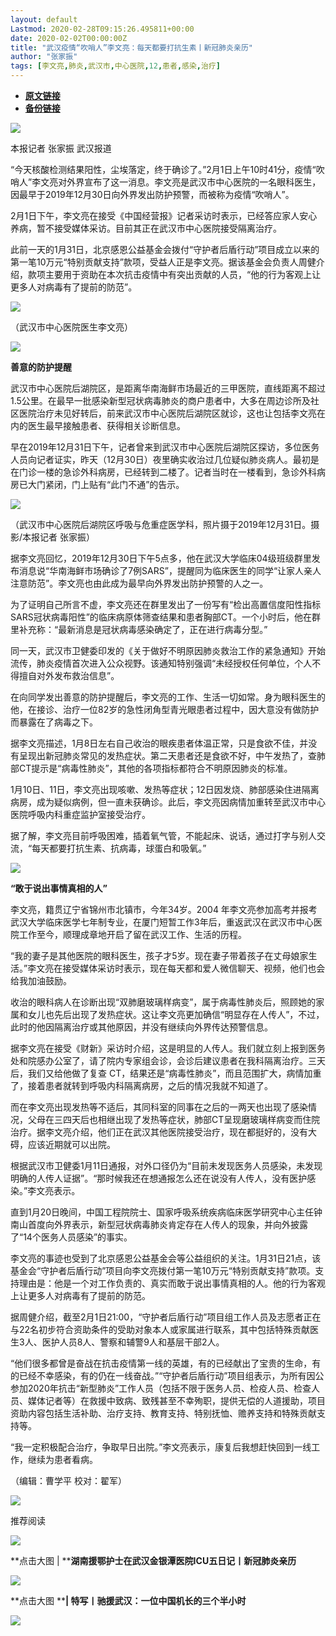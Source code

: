 ```yaml
---
layout: default
Lastmod: 2020-02-28T09:15:26.495811+00:00
date: 2020-02-02T00:00:00Z
title: "武汉疫情“吹哨人”李文亮：每天都要打抗生素丨新冠肺炎亲历"
author: "张家振"
tags: [李文亮,肺炎,武汉市,中心医院,12,患者,感染,治疗]
---
```


* [**原文链接**](http://mp.weixin.qq.com/s?__biz=MjA5NTMyOTMwMQ==&mid=2651969905&idx=1&sn=676825b327fd74f5cbc652884dd0c852&chksm=4f3ebe0b7849371db4a638c609e94cdf80cdde3d8b0aaccb28687f673ff68a33293831fd61a3#rd)
* [**备份链接**](http://archive.ph/AsbNP)


  

![](/images/post/5fdb3f87f44cf8ae08d41ad1e0b84841.jpg)

本报记者 张家振 武汉报道

  

“今天核酸检测结果阳性，尘埃落定，终于确诊了。”2月1日上午10时41分，疫情“吹哨人”李文亮对外界宣布了这一消息。李文亮是武汉市中心医院的一名眼科医生，因最早于2019年12月30日向外界发出防护预警，而被称为疫情“吹哨人”。

  

2月1日下午，李文亮在接受《中国经营报》记者采访时表示，已经答应家人安心养病，暂不接受媒体采访。目前其正在武汉市中心医院接受隔离治疗。

  

此前一天的1月31日，北京感恩公益基金会拨付“守护者后盾行动”项目成立以来的第一笔10万元“特别贡献支持”款项，受益人正是李文亮。据该基金会负责人周健介绍，款项主要用于资助在本次抗击疫情中有突出贡献的人员，“他的行为客观上让更多人对病毒有了提前的防范”。

  

![](/images/post/14091abd7d66b74abf61f07b37b554eb.jpg)

（武汉市中心医院医生李文亮）  

  

![](/images/post/bc3576ff279d80264ac4f6d7a60432f9.jpg)

**善意的防护提醒**

  

武汉市中心医院后湖院区，是距离华南海鲜市场最近的三甲医院，直线距离不超过1.5公里。在最早一批感染新型冠状病毒肺炎的商户患者中，大多在周边诊所及社区医院治疗未见好转后，前来武汉市中心医院后湖院区就诊，这也让包括李文亮在内的医生最早接触患者、获得相关诊断信息。

  

早在2019年12月31日下午，记者曾来到武汉市中心医院后湖院区探访，多位医务人员向记者证实，昨天（12月30日）夜里确实收治过几位疑似肺炎病人。最初是在门诊一楼的急诊外科病房，已经转到二楼了。记者当时在一楼看到，急诊外科病房已大门紧闭，门上贴有“此门不通”的告示。

  

![](/images/post/b2438a779a8f5310235b2527cffbd19a.jpg)

（武汉市中心医院后湖院区呼吸与危重症医学科，照片摄于2019年12月31日。摄影/本报记者 张家振）  

  

据李文亮回忆，2019年12月30日下午5点多，他在武汉大学临床04级班级群里发布消息说“华南海鲜市场确诊了7例SARS”，提醒同为临床医生的同学“让家人亲人注意防范”。李文亮也由此成为最早向外界发出防护预警的人之一。

  

为了证明自己所言不虚，李文亮还在群里发出了一份写有“检出高置信度阳性指标 SARS冠状病毒阳性”的临床病原体筛查结果和患者胸部CT。一个小时后，他在群里补充称：“最新消息是冠状病毒感染确定了，正在进行病毒分型。”

  

同一天，武汉市卫健委印发的《关于做好不明原因肺炎救治工作的紧急通知》开始流传，肺炎疫情首次进入公众视野。该通知特别强调“未经授权任何单位，个人不得擅自对外发布救治信息”。

  

在向同学发出善意的防护提醒后，李文亮的工作、生活一切如常。身为眼科医生的他，在接诊、治疗一位82岁的急性闭角型青光眼患者过程中，因大意没有做防护而暴露在了病毒之下。

  

据李文亮描述，1月8日左右自己收治的眼疾患者体温正常，只是食欲不佳，并没有呈现出新冠肺炎常见的发热症状。第二天患者还是食欲不好，中午发热了，查肺部CT提示是“病毒性肺炎”，其他的各项指标都符合不明原因肺炎的标准。

  

1月10日、11日，李文亮出现咳嗽、发热等症状；12日因发烧、肺部感染住进隔离病房，成为疑似病例，但一直未获确诊。此后，李文亮因病情加重转至武汉市中心医院呼吸内科重症监护室接受治疗。

  

据了解，李文亮目前呼吸困难，插着氧气管，不能起床、说话，通过打字与别人交流，“每天都要打抗生素、抗病毒，球蛋白和吸氧。”

  

![](/images/post/bc3576ff279d80264ac4f6d7a60432f9.jpg)

**“敢于说出事情真相的人”**

  

李文亮，籍贯辽宁省锦州市北镇市，今年34岁。2004 年李文亮参加高考并报考武汉大学临床医学七年制专业，在厦门短暂工作3年后，重返武汉在武汉市中心医院工作至今，顺理成章地开启了留在武汉工作、生活的历程。

  

“我的妻子是其他医院的眼科医生，孩子才5岁。现在妻子带着孩子在丈母娘家生活。”李文亮在接受媒体采访时表示，现在每天都和爱人微信聊天、视频，他们也会给我加油鼓励。

  

收治的眼科病人在诊断出现“双肺磨玻璃样病变”，属于病毒性肺炎后，照顾她的家属和女儿也先后出现了发热症状。这让李文亮更加确信“明显存在人传人”，不过，此时的他因隔离治疗或其他原因，并没有继续向外界传达预警信息。

  

据李文亮在接受《财新》采访时介绍，这是明显的人传人。我们就立刻上报到医务处和院感办公室了，请了院内专家组会诊，会诊后建议患者在我科隔离治疗。三天后，我们又给他做了复查 CT，结果还是“病毒性肺炎”，而且范围扩大，病情加重了，接着患者就转到呼吸内科隔离病房，之后的情况我就不知道了。

  

而在李文亮出现发热等不适后，其同科室的同事在之后的一两天也出现了感染情况，父母在三四天后也相继出现了发热等症状，肺部CT呈现磨玻璃样病变而住院治疗。据李文亮介绍，他们正在武汉其他医院接受治疗，现在都挺好的，没有大碍，应该近期就可以出院。

  

根据武汉市卫健委1月11日通报，对外口径仍为“目前未发现医务人员感染，未发现明确的人传人证据”。“那时候我还在想通报怎么还在说没有人传人，没有医护感染。”李文亮表示。

  

直到1月20日晚间，中国工程院院士、国家呼吸系统疾病临床医学研究中心主任钟南山首度向外界表示，新型冠状病毒肺炎肯定存在人传人的现象，并向外披露了“14个医务人员感染”的事实。

  

李文亮的事迹也受到了北京感恩公益基金会等公益组织的关注。1月31日21点，该基金会“守护者后盾行动”项目向李文亮拨付第一笔10万元“特别贡献支持”款项。支持理由是：他是一个对工作负责的、真实而敢于说出事情真相的人。他的行为客观上让更多人对病毒有了提前的防范。

  

据周健介绍，截至2月1日21:00，“守护者后盾行动”项目组工作人员及志愿者正在与22名初步符合资助条件的受助对象本人或家属进行联系，其中包括特殊贡献医生3人、医护人员8人、警察和辅警9人和基层干部2人。

  

“他们很多都曾是奋战在抗击疫情第一线的英雄，有的已经献出了宝贵的生命，有的已经不幸感染，有的仍在一线奋战。”“守护者后盾行动”项目组表示，为所有因公参加2020年抗击“新型肺炎”工作人员（包括不限于医务人员、检疫人员、检查人员、媒体记者等）在救援中致病、致残甚至不幸殉职，提供无偿的人道援助，项目资助内容包括生活补助、治疗支持、教育支持、特别抚恤、赡养支持和特殊贡献支持等。

  

“我一定积极配合治疗，争取早日出院。”李文亮表示，康复后我想赶快回到一线工作，继续为患者看病。

  

（编辑：曹学平 校对：翟军）

  

![](/images/post/28db877effcaa725a2d6960f644d64d3.jpg)

  

推荐阅读

[![](/images/post/a097d81a8696e5364e9bf1701e0cafef.jpg)](http://mp.weixin.qq.com/s?__biz=MjA5NTMyOTMwMQ==&mid=2651969855&idx=1&sn=856ba6422ca53237b9990876e13adfc1&chksm=4f3ebe457849375330668080f52af354bfae5cfed7bd5fe3cdb6662ab0f157b012a255b0c0e6&scene=21#wechat_redirect)

**点击大图 | ****湖南援鄂护士在武汉金银潭医院ICU五日记丨新冠肺炎亲历**  

  

[![](/images/post/a71cfb159968b818f44f29785aa42fe9.jpg)](http://mp.weixin.qq.com/s?__biz=MjA5NTMyOTMwMQ==&mid=2651969855&idx=2&sn=e5d1fcc1f7d7cb06c8a017a4488a4970&chksm=4f3ebe4578493753da1a4e1abd6caf891354a63accb5117f0a143908a688be55ddcc9dd78034&scene=21#wechat_redirect)

**点击大图 ****| **特写丨驰援武汉：一位中国机长的三个半小时****  

  

![](/images/post/f3501c0a0df0124df45b227b216c07a4.jpg)

